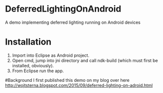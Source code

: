 # DeferredLightingOnAndroid
A demo implementing deferred lighting running on Android devices

# Installation
1. Import into Eclipse as Android project.
2. Open cmd, jump into jni directory and call ndk-build (which must first be installed, obviously).
3. From Eclipse run the app.

#Background
I first published this demo on my blog over here http://wojtsterna.blogspot.com/2015/09/deferred-lighting-on-adroid.html
